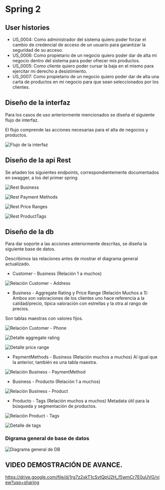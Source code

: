 # Spring 2

## User histories

- US_0004: Como administrador del sistema quiero poder forzar el cambio de credencial de acceso de un usuario para garantizar la seguridad de su acceso.
- US_0006: Como propietario de un negocio quiero poder dar de alta mi negocio dentro del sistema para poder ofrecer mis productos.
- US_0005: Como cliente quiero poder cursar la baja en el mismo para ejercitar mi derecho a desistimiento.
- US_0007: Como propietario de un negocio quiero poder dar de alta una carta de productos en mi negocio para que sean seleccionados por los clientes.


## Diseño de la interfaz

Para los casos de uso anteriormente mencionados se diseña el siguiente flujo de interfaz.

El flujo comprende las acciones necesarias para el alta de negocios y productos.

![Flujo de la interfaz](doc_images/interfaz_spring_2.png)

## Diseño de la api Rest

Se añaden los siguientes endpoints, correspondientemente documentados en swagger, a los del primer spring

![Rest Business](/doc_images/rest_business.png)

![Rest Payment Methods](/doc_images/rest_payment_methods.png)

![Rest Price Ranges](/doc_images/rest_price_ranges.png)

![Rest ProductTags](/doc_images/rest_product_tags.png)


## Diseño de la db

Para dar soporte a las acciones anteriormente descritas, se diseña la siguiente base de datos.

Describimos las relaciones antes de mostrar el diagrama general actualizado.

- Customer - Business (Relación 1 a muchos)

![Relación Customer - Address](doc_images/customer_business.png)

- Business - Aggregate Rating y Price Range (Relación Muchos a 1): Ambos son valoraciones de los clientes uno hace referencia a la calidad/precio, típica valoración con estrellas y la otra al rango de precios.

Son tablas maestras con valores fijos.

![Relación Customer - Phone](doc_images/business_ratings.png)

![Detalle aggregate rating](doc_images/rating_data.png)

![Detalle price range](doc_images/price_range_data.png)

- PaymentMethods - Business (Relación muchos a muchos) Al igual que la anterior, también es una tabla maestra.

![Relación Business - PaymentMethod](doc_images/business_payment.png)

- Business - Producto (Relación 1 a muchos)

![Relación Business - Product](doc_images/business_producto.png)

- Producto - Tags (Relación muchos a muchos) Metadata útil para la búsqueda y segmentación de productos.

![Relación Product - Tags](doc_images/product_tags.png)

![Detalle de tags](doc_images/detalle_tags.png)

### Digrama general de base de datos

![Diagrama general de DB](doc_images/diagrama_completo_spring2.png)

## VIDEO DEMOSTRACIÓN DE AVANCE.

https://drive.google.com/file/d/1rg7z2xkT1cSvtQpU2H_f5wmCr7E0uUVG/view?usp=sharing